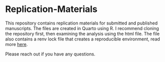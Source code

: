# Replication-Materials


This repository contains replication materials for submitted and published manuscripts. The files are created in Quarto using R. I recommend cloning the repository first, then examining the analysis using the html file. The file also contains a renv lock file that creates a reproducible environment, read more [here](https://rstudio.github.io/renv/articles/renv.html). 

Please reach out if you have any questions. 
